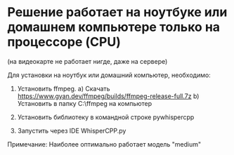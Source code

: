 # Решение работает на ноутбуке или домашнем компьютере только на процессоре (CPU) 

(на видеокарте не работает нигде, даже на сервере)

Для установки на ноутбук или домашний компьютер, необходимо:

1) Установить ffmpeg.
  a) Скачать https://www.gyan.dev/ffmpeg/builds/ffmpeg-release-full.7z
  b) Установить в папку C:\ffmpeg на компьютер

2) Установить библиотеку в командной строке pywhispercpp
   
3) Запустить через IDE WhisperCPP.py

Примечание: Наиболее оптимально работает модель "medium"
